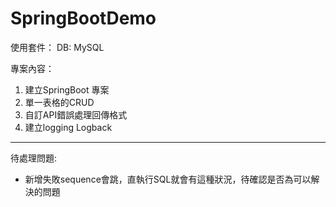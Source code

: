 # SpringBootDemo

使用套件：
DB: MySQL

專案內容：
1. 建立SpringBoot 專案
2. 單一表格的CRUD
3. 自訂API錯誤處理回傳格式
4. 建立logging Logback

---
待處理問題:
* 新增失敗sequence會跳，直執行SQL就會有這種狀況，待確認是否為可以解決的問題
